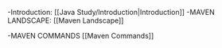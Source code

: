 
-Introduction: [[Java Study/Introduction|Introduction]]
-MAVEN LANDSCAPE: [[Maven Landscape]]




-MAVEN COMMANDS [[Maven Commands]]